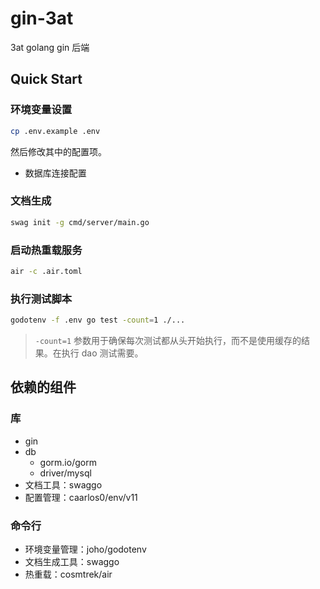 # gin-3at

3at golang gin 后端

## Quick Start 

### 环境变量设置

```bash
cp .env.example .env
```

然后修改其中的配置项。

- 数据库连接配置

### 文档生成

```bash
swag init -g cmd/server/main.go
```

### 启动热重载服务

```bash
air -c .air.toml
```

### 执行测试脚本

```bash
godotenv -f .env go test -count=1 ./...
```

> `-count=1` 参数用于确保每次测试都从头开始执行，而不是使用缓存的结果。在执行 dao 测试需要。

## 依赖的组件

### 库

- gin
- db
    - gorm.io/gorm
    - driver/mysql
- 文档工具：swaggo
- 配置管理：caarlos0/env/v11

### 命令行

- 环境变量管理：joho/godotenv
- 文档生成工具：swaggo
- 热重载：cosmtrek/air 
